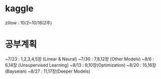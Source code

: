 # kaggle
zillow : 10/2~10/16(2주)
# 공부계획
~7/23 : 1,2,3,4,5장 (Linear & Neural)
~7/30 : 7,8,12장 (Other Models)
~8/6 : 6,14장 (Unsupervised Learning)
~8/13 : 9,10장(Optimization)
~8/20 : 15,16장(Bayseian)
~8/27 : 11,17장(Deeper Models)
